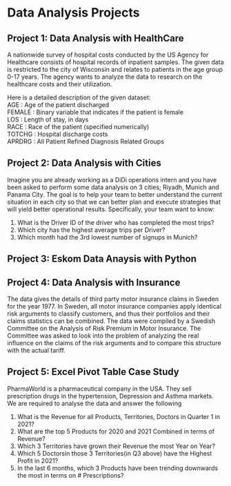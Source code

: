 # Data Analysis Projects

<h2>Project 1: Data Analysis with HealthCare</h2>

A nationwide survey of hospital costs conducted by the US Agency for Healthcare consists of hospital records of inpatient samples. The given data is restricted to the city of Wisconsin and relates to patients in the age group 0-17 years. The agency wants to analyze the data to research on the healthcare costs and their utilization.

Here is a detailed description of the given dataset:<br>
AGE : Age of the patient discharged<br>
FEMALE : Binary variable that indicates if the patient is female<br>
LOS : Length of stay, in days<br>
RACE : Race of the patient (specified numerically)<br>
TOTCHG : Hospital discharge costs<br>
APRDRG : All Patient Refined Diagnosis Related Groups<br>

<h2>Project 2: Data Analysis with Cities</h2>

Imagine you are already working as a DiDi operations intern and you have been asked to
perform some data analysis on 3 cities; Riyadh, Munich and Panama City. The goal is to help
your team to better understand the current situation in each city so that we can better plan and
execute strategies that will yield better operational results. Specifically, your team want to know:<br>

1. What is the Driver ID of the driver who has completed the most trips?<br>
2. Which city has the highest average trips per Driver?<br>
3. Which month had the 3rd lowest number of signups in Munich?<br>

<h2>Project 3: Eskom Data Anaysis with Python</h2>

<h2>Project 4: Data Analysis with Insurance</h2>

The data gives the details of third party motor insurance claims in Sweden for the year 1977. In Sweden, all motor insurance companies apply identical risk arguments to classify customers, and thus their portfolios and their claims statistics can be combined. The data were compiled by a Swedish Committee on the Analysis of Risk Premium in Motor Insurance. The Committee was asked to look into the problem of analyzing the real influence on the claims of the risk arguments and to compare this structure with the actual tariff.<br>

<h2>Project 5: Excel Pivot Table Case Study</h2>

PharmaWorld is a pharmaceutical company in  the USA. They sell prescription drugs in the hypertension, Depression and Asthma markets.<br>
We are required to analyse the data and answer the following<br>
  
1. What is the Revenue for all Products, Territories, Doctors in Quarter 1 in 2021?<br>
2. What are the top 5 Products for 2020 and 2021 Combined in terms of Revenue?<br>
3. Which 3 Territories have grown their Revenue the most Year on Year?<br>
4. Which 5 Doctorsin those 3 Territories(in Q3 above) have the Highest Profit in 2021?<br>
5. In the last 6 months, which 3 Products have been trending downwards the most in terms on # Prescriptions?<br>

 


